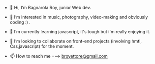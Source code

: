 - 👋 Hi, I’m Bagnarola Roy, junior Web dev.
 
- 👀 I’m interested in music, photography, video-making and obviously coding :) .

- 🌱 I’m currently learning javascript, it's tough but i'm really enjoying it.

- 💞️ I’m looking to collaborate on front-end projects (involving hmtl, Css,javascript) for the moment.

- 📫 How to reach me ===> broyettore@gmail.com


